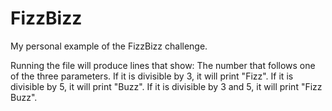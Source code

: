 # FizzBizz
My personal example of the FizzBizz challenge.


Running the file will produce lines that show: The number that follows one of the three parameters. If it is divisible by 3, it will print "Fizz". If it is divisible by 5, it will print "Buzz". If it is divisible by 3 and 5, it will print "Fizz Buzz".
